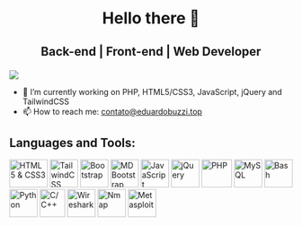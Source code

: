 # <p align="center">Hello there 👋<p>
## <p align="center">Back-end | Front-end | Web Developer<p>
  
![](https://komarev.com/ghpvc/?username=edubuzzi&color=blue)
  
- 🔭 I’m currently working on PHP, HTML5/CSS3, JavaScript, jQuery and TailwindCSS
- 📫 How to reach me: contato@eduardobuzzi.top
  
## Languages and Tools:
<p>
  <img src="https://raw.githubusercontent.com/learnbr/html-css/master/logo.png" height="50px" width="68px" title="HTML5 & CSS3">
  <img src="https://d4.alternativeto.net/ueWmw4emviWyu_5kk6rtKQUa-fzlOjp9DAktvfBDdlE/rs:fill:140:140:0/g:ce:0:0/YWJzOi8vZGlzdC9pY29ucy90YWlsd2luZC1jc3NfMTM2NjE5LnBuZw.png" height="50px" width="50px" title="TailwindCSS">
  <img src="https://getbootstrap.com.br/docs/4.1/assets/img/bootstrap-stack.png" height="50px" width="50px" title="Bootstrap">
  <img src="https://downloadly.net/wp-content/uploads/2020/03/MDBootstrap.png" height="50px" width="50px" title="MDBootstrap">
  <img src="https://upload.wikimedia.org/wikipedia/commons/thumb/9/99/Unofficial_JavaScript_logo_2.svg/1200px-Unofficial_JavaScript_logo_2.svg.png" height="50px" width="50px" title="JavaScript">
  <img src="https://www.chicagocomputerclasses.com/wp-content/uploads/2016/01/jquery.gif" height="50px" width="50px" title="jQuery">
  <img src="https://cdn-icons-png.flaticon.com/512/919/919830.png" height="50px" width="54px" title="PHP">
  <img src="https://styles.redditmedia.com/t5_2qm6k/styles/communityIcon_dhjr6guc03x51.png" height="50px" width="50px" title="MySQL">
  <img src="https://styles.redditmedia.com/t5_2qh2d/styles/communityIcon_xagsn9nsaih61.png" height="50px" width="50px" title="Bash">
  <img src="https://cdn3.iconfinder.com/data/icons/logos-and-brands-adobe/512/267_Python-512.png" height="50px" width="50px" title="Python">
  <img src="https://user-images.githubusercontent.com/42747200/46140125-da084900-c26d-11e8-8ea7-c45ae6306309.png" height="50px" width="45px" title="C/C++">
  <img src="https://www.cursou.com.br/wp-content/uploads/2015/09/Curso-de-Wireshark.png" height="50px" width="50px" title="Wireshark">
  <img src="https://dashboard.snapcraft.io/site_media/appmedia/2016/03/nmap.png" height="50px" width="50px" title="Nmap">
  <img src="https://pbs.twimg.com/profile_images/580131056629735424/2ENTk2K2.png" height="50px" width="50px" title="Metasploit">
</p>
<!--
**edubuzzi/edubuzzi** is a ✨ _special_ ✨ repository because its `README.md` (this file) appears on your GitHub profile.

Here are some ideas to get you started:

- 🔭 I’m currently working on ...
- 🌱 I’m currently learning ...
- 👯 I’m looking to collaborate on ...
- 🤔 I’m looking for help with ...
- 💬 Ask me about ...
- 📫 How to reach me: ...
- 😄 Pronouns: ...
- ⚡ Fun fact: ...
-->
